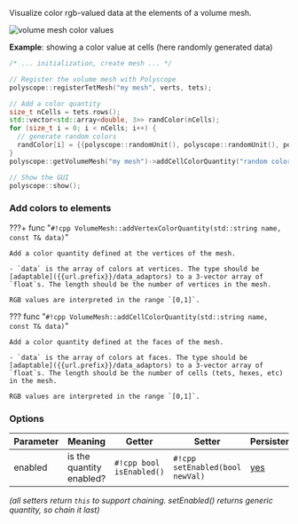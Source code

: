 Visualize color rgb-valued data at the elements of a volume mesh.

![volume mesh color values]({{url.prefix}}/media/volume_color.jpg)

**Example**: showing a color value at cells (here randomly generated data)
```cpp
/* ... initialization, create mesh ... */ 

// Register the volume mesh with Polyscope
polyscope::registerTetMesh("my mesh", verts, tets);

// Add a color quantity
size_t nCells = tets.rows();
std::vector<std::array<double, 3>> randColor(nCells);
for (size_t i = 0; i < nCells; i++) {
  // generate random colors 
  randColor[i] = {{polyscope::randomUnit(), polyscope::randomUnit(), polyscope::randomUnit()}};
}
polyscope::getVolumeMesh("my mesh")->addCellColorQuantity("random color", randColor);

// Show the GUI
polyscope::show();
```

### Add colors to elements

???+ func "`#!cpp VolumeMesh::addVertexColorQuantity(std::string name, const T& data)`"

    Add a color quantity defined at the vertices of the mesh.

    - `data` is the array of colors at vertices. The type should be [adaptable]({{url.prefix}}/data_adaptors) to a 3-vector array of `float`s. The length should be the number of vertices in the mesh.

    RGB values are interpreted in the range `[0,1]`.

??? func "`#!cpp VolumeMesh::addCellColorQuantity(std::string name, const T& data)`"

    Add a color quantity defined at the faces of the mesh.

    - `data` is the array of colors at faces. The type should be [adaptable]({{url.prefix}}/data_adaptors) to a 3-vector array of `float`s. The length should be the number of cells (tets, hexes, etc) in the mesh.

    RGB values are interpreted in the range `[0,1]`.


### Options

**Parameter** | **Meaning** | **Getter** | **Setter** | **Persistent?**
--- | --- | --- | --- | ---
enabled | is the quantity enabled? | `#!cpp bool isEnabled()` | `#!cpp setEnabled(bool newVal)` | [yes]({{url.prefix}}/basics/parameters/#persistent-values)

_(all setters return `this` to support chaining. setEnabled() returns generic quantity, so chain it last)_


